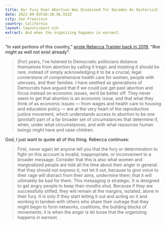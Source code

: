```yaml
---
title: Our Fury Over Abortion Was Dismissed for Decades As Hysterical
date: 2021-09-03T16:30:56.552Z
city: San Francisco
country: California
layout: layouts/post.njk
extract: And when the organizing happens in earnest.
---
```


“In vast portions of this country,” [wrote Rebecca Traister back in 2019](https://www.thecut.com/2019/05/how-extreme-abortion-bans-in-alabama-and-georgia-happened.html), “_Roe_ might as well not exist already”:

> [For] years, I’ve listened to Democratic politicians distance themselves from abortion by calling it tragic and insisting it should be rare, instead of simply acknowledging it to be a crucial, legal cornerstone of comprehensive health care for women, people with uteruses, and their families. I have seethed as generations of Democrats have argued that if we could just get past abortion and focus instead on economic issues, we’d be better off. They never seem to get that abortion is an economic issue, and that what they think of as economic issues — from wages and health care to housing and education policy — are at the very heart of the reproductive justice movement, which understands access to abortion to be one (pivotal!) part of a far broader set of circumstances that determine if, when, under what circumstances, and with what resources human beings might have and raise children.

God, I just want to quote all of this thing. Rebecca continues:

> First, never again let anyone tell you that the fury or determination to fight on this account is invalid, inappropriate, or inconvenient to a broader message. Consider that this is also what women and marginalized people are told all the time about their anger in general: that they should not express it, not let it out, because to give voice to their rage will distract from their aims, undermine them; that it will ultimately be bad for them. This messaging is strategic. It is designed to get angry people to keep their mouths shut. Because if they are successfully stifled, they will remain at the margins, isolated, alone in their fury. It is only if they start letting it out and acting on it and working in tandem with others who share their outrage that they might begin to form networks, coalitions, the building blocks of movements; it is when the anger is let loose that the organizing happens in earnest.
